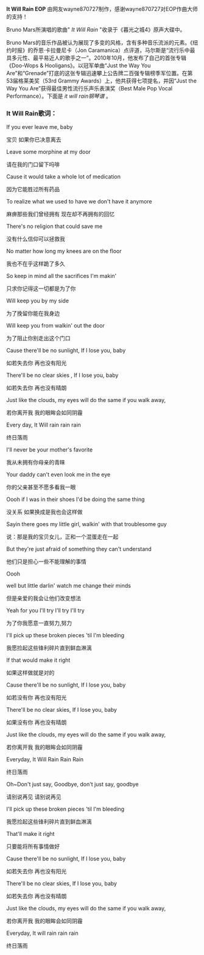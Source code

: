 

**It Will Rain EOP** 由网友wayne870727制作，感谢wayne870727对EOP作曲大师的支持！

  

Bruno Mars所演唱的歌曲" _It Will Rain_ "收录于《暮光之城4》原声大碟中。

  

Bruno Mars的音乐作品被认为展现了多变的风格，含有多种音乐流派的元素。《纽约时报》的乔恩·卡拉曼尼卡（Jon
Caramanica）点评道，马尔斯是“流行乐中最具多元性、最平易近人的歌手之一”。2010年10月，他发布了自己的首张专辑《Doo-Wops &
Hooligans》。以冠军单曲“Just the Way You
Are”和“Grenade”打底的这张专辑迅速攀上公告牌二百强专辑榜季军位置。在第53届格莱美奖（53rd Grammy
Awards）上，他共获得七项提名，并因“Just the Way You Are”获得最佳男性流行乐声乐表演奖（Best Male Pop Vocal
Performance）。下面是 _it will rain钢琴谱_ 。

  

### It Will Rain歌词：

If you ever leave me, baby

宝贝 如果你已决意离去

Leave some morphine at my door

请在我的门口留下吗啡

Cause it would take a whole lot of medication

因为它能胜过所有药品

To realize what we used to have we don't have it anymore

麻痹那些我们曾经拥有 现在却不再拥有的回忆

There's no religion that could save me

没有什么信仰可以拯救我

No matter how long my knees are on the floor

我也不在乎这样跪了多久

So keep in mind all the sacrifices I'm makin'

只求你记得这一切都是为了你

Will keep you by my side

为了挽留你能在我身边

Will keep you from walkin' out the door

为了阻止你别走出这个门口

Cause there'll be no sunlight, If I lose you, baby

如若失去你 再也没有阳光

There'll be no clear skies , If I lose you, baby

如若失去你 再也没有晴朗

Just like the clouds, my eyes will do the same if you walk away,

若你离开我 我的眼眸会如同阴霾

Every day, It Will rain rain rain

终日落雨

I'll never be your mother's favorite

我从未拥有你母亲的青睐

Your daddy can't even look me in the eye

你的父亲甚至不愿多看我一眼

Oooh if I was in their shoes I'd be doing the same thing

没关系 如果换成是我也会这样做

Sayin there goes my little girl, walkin' with that troublesome guy

说：那是我的宝贝女儿，正和一个混蛋走在一起

But they're just afraid of something they can't understand

他们只是担心一些不能理解的事情

Oooh

well but little darlin' watch me change their minds

但是亲爱的我会让他们改变想法

Yeah for you I'll try I'll try I'll try

为了你我愿意一直努力,努力

I'll pick up these broken pieces 'til I'm bleeding

我愿捡起这些锋利碎片直到鲜血淋漓

If that would make it right

如果这样做就是对的

Cause there'll be no sunlight, If I lose you, baby

如若没有你 再也没有阳光

There'll be no clear skies, If I lose you, baby

如果没有你 再也没有晴朗

Just like the clouds, my eyes will do the same if you walk away,

若你离开我 我的眼眸会如同阴霾

Everyday, It Will Rain Rain Rain

终日落雨

Oh~Don't just say, Goodbye, don't just say, goodbye

请别说再见 请别说再见

I'll pick up these broken pieces 'til I'm bleeding

我愿捡起这些锋利碎片直到鲜血淋漓

That'll make it right

只要能将所有事情做好

Cause there'll be no sunlight, If I lose you, baby

如若失去你 再也没有阳光

There'll be no clear skies, If I lose you, baby

如若失去你 再也没有晴朗

Just like the clouds, my eyes will do the same if you walk away,

若你离开我 我的眼眸会如同阴霾

Everyday, It will rain rain rain

终日落雨

